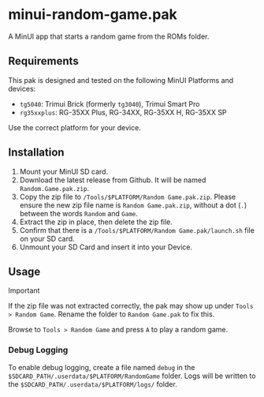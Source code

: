 # minui-random-game.pak

A MinUI app that starts a random game from the ROMs folder.

## Requirements

This pak is designed and tested on the following MinUI Platforms and devices:

- `tg5040`: Trimui Brick (formerly `tg3040`), Trimui Smart Pro
- `rg35xxplus`: RG-35XX Plus, RG-34XX, RG-35XX H, RG-35XX SP

Use the correct platform for your device.

## Installation

1. Mount your MinUI SD card.
2. Download the latest release from Github. It will be named `Random.Game.pak.zip`.
3. Copy the zip file to `/Tools/$PLATFORM/Random Game.pak.zip`. Please ensure the new zip file name is `Random Game.pak.zip`, without a dot (`.`) between the words `Random` and `Game`.
4. Extract the zip in place, then delete the zip file.
5. Confirm that there is a `/Tools/$PLATFORM/Random Game.pak/launch.sh` file on your SD card.
6. Unmount your SD Card and insert it into your Device.

## Usage

> [!IMPORTANT]
> If the zip file was not extracted correctly, the pak may show up under `Tools > Random Game`. Rename the folder to `Random Game.pak` to fix this.

Browse to `Tools > Random Game` and press `A` to play a random game.

### Debug Logging

To enable debug logging, create a file named `debug` in the `$SDCARD_PATH/.userdata/$PLATFORM/RandomGame` folder. Logs will be written to the `$SDCARD_PATH/.userdata/$PLATFORM/logs/` folder.
